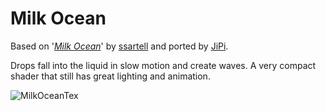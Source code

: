 Milk Ocean
==================

Based on '_[Milk Ocean](https://www.shadertoy.com/view/fll3RN)_' by [ssartell](https://www.shadertoy.com/user/ssartell) and ported by [JiPi](../../Site/Profiles/JiPi.md).

Drops fall into the liquid in slow motion and create waves. A very compact shader that still has great lighting and animation.

![MilkOceanTex](https://user-images.githubusercontent.com/78935215/120662005-119d0980-c489-11eb-83e1-bc1d94edceb7.gif)

